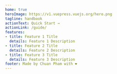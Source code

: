 ```yaml
---
home: true
heroImage: https://v1.vuepress.vuejs.org/hero.png
tagline: handbook
actionText: Quick Start →
actionLink: /guide/
features:
- title: Feature 1 Title
  details: Feature 1 Description
- title: Feature 2 Title
  details: Feature 2 Description
- title: Feature 3 Title
  details: Feature 3 Description
footer: Made by Chuan Pham with ❤️
---
```

